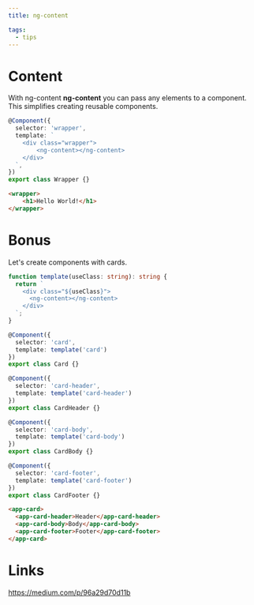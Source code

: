 ```yaml
---
title: ng-content

tags:
  - tips
---
```


# Content
With ng-content **ng-content** you can pass any elements to a component. 
This simplifies creating reusable components.

```typescript
@Component({
  selector: 'wrapper',
  template: `
    <div class="wrapper">
        <ng-content></ng-content>
    </div>
  `,
})
export class Wrapper {}
```

```html
<wrapper>
    <h1>Hello World!</h1>
</wrapper>
```

# Bonus
Let's create components with cards.

```typescript
function template(useClass: string): string {
  return `
    <div class="${useClass}">
      <ng-content></ng-content>
    </div>
  `;
}

@Component({
  selector: 'card',
  template: template('card')
})
export class Card {}

@Component({
  selector: 'card-header',
  template: template('card-header')
})
export class CardHeader {}

@Component({
  selector: 'card-body',
  template: template('card-body')
})
export class CardBody {}

@Component({
  selector: 'card-footer',
  template: template('card-footer')
})
export class CardFooter {}
```

```html
<app-card>
  <app-card-header>Header</app-card-header>
  <app-card-body>Body</app-card-body>
  <app-card-footer>Footer</app-card-footer>
</app-card>
```

# Links
https://medium.com/p/96a29d70d11b
